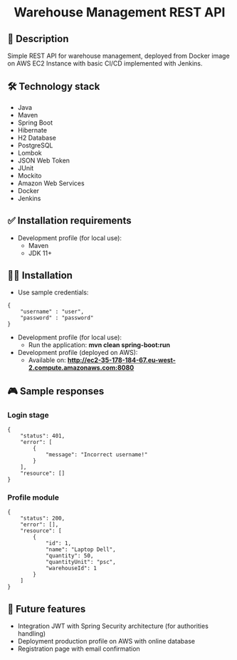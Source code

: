 <h1 align="center">Warehouse Management REST API</h1>

## 📜 Description
Simple REST API for warehouse management, deployed from Docker image on AWS EC2 Instance with basic CI/CD implemented with Jenkins.

## 🛠 Technology stack
- Java
- Maven
- Spring Boot
- Hibernate
- H2 Database
- PostgreSQL
- Lombok
- JSON Web Token
- JUnit
- Mockito
- Amazon Web Services
- Docker
- Jenkins

## ✅ Installation requirements
- Development profile (for local use):
  - Maven
  - JDK 11+

## 🏃‍♂️ Installation
- Use sample credentials:
```
{
    "username" : "user",
    "password" : "password"
}
```
- Development profile (for local use):
  - Run the application: **mvn clean spring-boot:run**
- Development profile (deployed on AWS):
  - Available on: **http://ec2-35-178-184-67.eu-west-2.compute.amazonaws.com:8080**

## 🎮 Sample responses
### Login stage
```
{
    "status": 401,
    "error": [
        {
            "message": "Incorrect username!"
        }
    ],
    "resource": []
}
```

### Profile module
```
{
    "status": 200,
    "error": [],
    "resource": [
        {
            "id": 1,
            "name": "Laptop Dell",
            "quantity": 50,
            "quantityUnit": "psc",
            "warehouseId": 1
        }
    ]
}
```

## 🎯 Future features
- Integration JWT with Spring Security architecture (for authorities handling)
- Deployment production profile on AWS with online database
- Registration page with email confirmation
